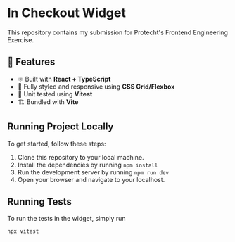 # In Checkout Widget
This repository contains my submission for Protecht's Frontend Engineering Exercise.

## 🚀 Features

- ⚛️ Built with **React + TypeScript**
- 🎨 Fully styled and responsive using **CSS Grid/Flexbox**
- 🧪 Unit tested using **Vitest**
- 🏗️ Bundled with **Vite**

## Running Project Locally

To get started, follow these steps:

1. Clone this repository to your local machine.
2. Install the dependencies by running `npm install`
3. Run the development server by running `npm run dev`
4. Open your browser and navigate to your localhost. 

## Running Tests 

To run the tests in the widget, simply run 

```bash
npx vitest
```
